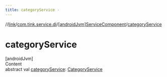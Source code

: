 ```yaml
---
title: categoryService -
---
```

//[link](../../index.md)/[com.tink.service.di](../index.md)/[[androidJvm]ServiceComponent](index.md)/[categoryService](category-service.md)



# categoryService  
[androidJvm]  
Content  
abstract val [categoryService](category-service.md): [CategoryService](../../com.tink.service.category/[android-jvm]-category-service/index.md)  



